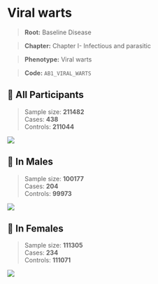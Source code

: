 # Viral warts

> **Root:** Baseline Disease  

> **Chapter:** Chapter I- Infectious and parasitic  

> **Phenotype:** Viral warts  

> **Code:** `AB1_VIRAL_WARTS`

## 🧪 All Participants  
> Sample size: **211482**  
> Cases: **438**  
> Controls: **211044**
<img src="/Disease/Figures/ALL/Incidence/AB1_VIRAL_WARTS.png"/>
<CsvTable src="/Disease/Data/ALL/Incidence/COX_AB1_VIRAL_WARTS.csv" label="🔍 View full results" />

## 👨 In Males  
> Sample size: **100177**  
> Cases: **204**  
> Controls: **99973**
<img src="/Disease/Figures/Male/Incidence/AB1_VIRAL_WARTS.png"/>
<CsvTable src="/Disease/Data/Male/Incidence/COX_AB1_VIRAL_WARTS.csv" label="🔍 View full results" />

## 👩 In Females  
> Sample size: **111305**  
> Cases: **234**  
> Controls: **111071**
<img src="/Disease/Figures/Female/Incidence/AB1_VIRAL_WARTS.png"/>
<CsvTable src="/Disease/Data/Female/Incidence/COX_AB1_VIRAL_WARTS.csv" label="🔍 View full results" />
